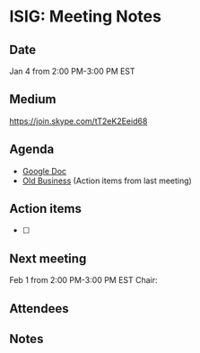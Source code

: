 # ISIG: Meeting Notes

## Date

Jan 4 from 2:00 PM-3:00 PM EST

## Medium

https://join.skype.com/tT2eK2Eeid68<br/>

## Agenda
* [Google Doc](https://goo.gl/1PMPM6)
* [Old Business](https://github.com/islandora-interest-groups/Islandora-Security-Interest-Group/blob/master/meetings/2016-12-07.md) (Action items from last meeting)

## Action items
* [ ] 


## Next meeting
Feb 1 from 2:00 PM-3:00 PM EST 
Chair: 


## Attendees

## Notes
